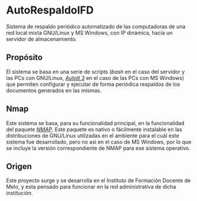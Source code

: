 # AutoRespaldoIFD
Sistema de respaldo periódico automatizado de las computadoras de una red local mixta GNU/Linux y MS Windows, con IP dinámica, hacia un servidor de almacenamiento.
## Propósito
El sistema se basa en una serie de scripts (*bash* en el caso del servidor y las PCs con GNU/Linux, *[AutoIt 3][autoit]* en el caso de las PCs con MS Windows) que permiten configurar y ejecutar de forma periódica respaldos de los documentos generados en las mismas.
## Nmap
Este sistema se basa, para su funcionalidad principal, en la funcionalidad del paquete *[NMAP][nmap]*. Este paquete es nativo o fácilmente instalable en las distribuciones de GNU/Linux utilizadas en el ambiente para el cuál este sistema fue desarrollado, pero no así en el caso de MS Windows, por lo que se incluye la versión correspondiente de NMAP para ese sistema operativo.   
## Origen
Este proyecto surge y se desarrolla en el Instituto de Formación Docente de Melo, y esta pensado para funcionar en la red administrativa de dicha institución.
## 

[autoit]: https://www.autoitscript.com/site/
[nmap]: https://nmap.org/